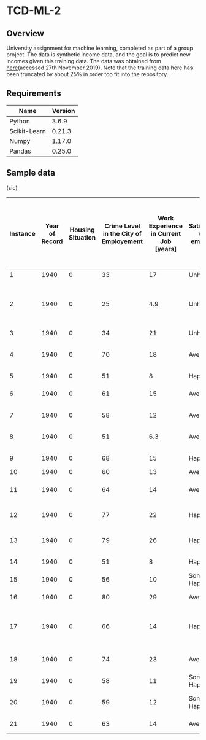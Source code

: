 # TCD-ML-2

## Overview

University assignment for machine learning, completed as part of a group project. The data is synthetic income data, and the goal is to predict new incomes given this training data. The data was obtained from [here](https://www.kaggle.com/c/tcd-ml-comp-201920-income-pred-group)(accessed 27th November 2019). Note that the training data here has been truncated by about 25% in order too fit into the repository.

## Requirements

| Name | Version |
|-|-|
| Python | 3.6.9 |
| Scikit-Learn | 0.21.3 |
| Numpy | 1.17.0 |
| Pandas | 0.25.0 |

## Sample data

(sic)

| Instance | Year of Record | Housing Situation | Crime Level in the City of Employement | Work Experience in Current Job [years] | Satisfation with employer | Gender | Age | Country | Size of City | Profession | University Degree | Wears Glasses | Hair Color | Body Height [cm] | Yearly Income in addition to Salary (e.g. Rental Income) | Total Yearly Income [EUR] |
|-|-|-|-|-|-|-|-|-|-|-|-|-|-|-|-|-|
| 1 | 1940 | 0 | 33 | 17 | Unhappy | other | 45 | Afghanistan | 25179 | group head | No | 1 | Black | 182 | 0 EUR | 6182.05 |
| 2 | 1940 | 0 | 25 | 4.9 | Unhappy | female | 17 | Afghanistan | 2278204 | heavy vehicle and mobile equipment service technician | No | 0 | Blond | 172 | 0 EUR | 6819.69 |
| 3 | 1940 | 0 | 34 | 21 | Unhappy | female | 48 | Afghanistan | 822134 | sorter | Bachelor | 0 | Blond | 144 | 0 EUR | 8663.53 |
| 4 | 1940 | 0 | 70 | 18 | Average | female | 42 | Albania | 59477 | quality control senior engineer | No | 1 | Brown | 152 | 0 EUR | 2400.64 |
| 5 | 1940 | 0 | 51 | 8 | Happy | other | 15 | Albania | 23494 | logistician | Master | 1 | Black | 180 | 0 EUR | 2816.18 |
| 6 | 1940 | 0 | 61 | 15 | Average | male | 26 | Albania | 30624 | unix/linux systems lead | Bachelor | 1 | Brown | 212 | 0 EUR | 2572.16 |
| 7 | 1940 | 0 | 58 | 12 | Average | male | 22 | Albania | 288022 | purchasing agent | Bachelor | 1 | Black | 181 | 0 EUR | 3336.93 |
| 8 | 1940 | 0 | 51 | 6.3 | Average | female | 15 | Albania | 1595318 | quality management specialist | Bachelor | 0 | #N/A | 161 | 0 EUR | 3679.14 |
| 9 | 1940 | 0 | 68 | 15 | Happy | male | 37 | Albania | 82114 | investment officer | Bachelor | 1 | Black | 168 | 0 EUR | 2666.37 |
| 10 | 1940 | 0 | 60 | 13 | Average | #N/A | 25 | Albania | 2064899 | rigger | Bachelor | 0 | Brown | 186 | 0 EUR | 3898.08 |
| 11 | 1940 | 0 | 64 | 14 | Average | male | 30 | Albania | 1486936 | pumping station operator | Master | 1 | Black | 179 | 0 EUR | 4895.97 |
| 12 | 1940 | 0 | 77 | 22 | Happy | male | 60 | Albania | 59209 | industrial production manager | No | 0 | Brown | 199 | 0 EUR | 2244.96 |
| 13 | 1940 | 0 | 79 | 26 | Happy | other | 67 | Albania | 26249 | permit records assistant | Bachelor | 1 | Blond | 188 | 0 EUR | 2960.58 |
| 14 | 1940 | 0 | 51 | 8 | Happy | male | 15 | Albania | 10724 | janitorial worker | No | 0 | Blond | 196 | 0 EUR | 1958.56 |
| 15 | 1940 | 0 | 56 | 10 | Somewhat Happy | female | 20 | Albania | 1118504 | policeman | Bachelor | 1 | Black | 159 | 0 EUR | 3812.35 |
| 16 | 1940 | 0 | 80 | 29 | Average | male | 72 | Albania | 91154 | registered nurse | #N/A | 1 | Brown | 203 | 0 EUR | 1930.5 |
| 17 | 1940 | 0 | 66 | 14 | Happy | male | 34 | Albania | 702029 | information security identity & access manager | Bachelor | 0 | Black | 212 | 0 EUR | 3506.28 |
| 18 | 1940 | 0 | 74 | 23 | Average | other | 53 | Albania | 1260228 | senior project officer | #N/A | 0 | Blond | 172 | 0 EUR | 2824.78 |
| 19 | 1940 | 0 | 58 | 11 | Somewhat Happy | male | 22 | Albania | 1390382 | packager | Master | 1 | Blond | 174 | 0 EUR | 4625.05 |
| 20 | 1940 | 0 | 59 | 12 | Somewhat Happy | male | 23 | Albania | 1961433 | parks enforcement patrol | PhD | 0 | Red | 219 | 0 EUR | 5290.37 |
| 21 | 1940 | 0 | 63 | 14 | Average | female | 29 | Albania | 1935 | real estate broker | Master | 1 | Brown | 188 | 0 EUR | 2862.88 |